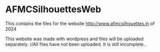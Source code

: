 # AFMCSilhouettesWeb
This contains the files for the website http://www.afmcsilhouettes.in of 2024

This website was made with wordpress and files will be uploaded separately.
//All files have not been uploaded. It is still incomplete..